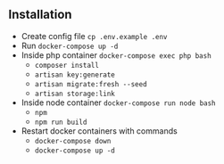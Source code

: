 ## Installation

- Create config file `cp .env.example .env`
- Run `docker-compose up -d`
- Inside php container `docker-compose exec php bash`
    - `composer install`
    - `artisan key:generate`
    - `artisan migrate:fresh --seed`
    - `artisan storage:link`
- Inside node container `docker-compose run node bash`
    - `npm`
    - `npm run build`
- Restart docker containers with commands
    - `docker-compose down`
    - `docker-compose up -d`